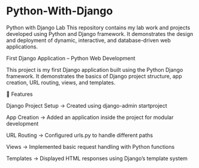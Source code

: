 # Python-With-Django
Python with Django Lab  This repository contains my lab work and projects developed using Python and Django framework. It demonstrates the design and deployment of dynamic, interactive, and database-driven web applications.


First Django Application – Python Web Development

This project is my first Django application built using the Python Django framework. It demonstrates the basics of Django project structure, app creation, URL routing, views, and templates.

📌 Features

Django Project Setup → Created using django-admin startproject

App Creation → Added an application inside the project for modular development

URL Routing → Configured urls.py to handle different paths

Views → Implemented basic request handling with Python functions

Templates → Displayed HTML responses using Django’s template system
